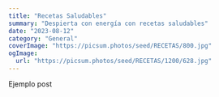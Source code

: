 ```yaml
---
title: "Recetas Saludables"
summary: "Despierta con energía con recetas saludables"
date: "2023-08-12"
category: "General"
coverImage: "https://picsum.photos/seed/RECETAS/800.jpg"
ogImage:
  url: "https://picsum.photos/seed/RECETAS/1200/628.jpg"
---
```


Ejemplo post
